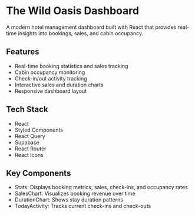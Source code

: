 # The Wild Oasis Dashboard

A modern hotel management dashboard built with React that provides real-time insights into bookings, sales, and cabin occupancy.

## Features

- Real-time booking statistics and sales tracking
- Cabin occupancy monitoring
- Check-in/out activity tracking
- Interactive sales and duration charts
- Responsive dashboard layout

## Tech Stack

- React
- Styled Components
- React Query
- Supabase
- React Router
- React Icons

## Key Components

- Stats: Displays booking metrics, sales, check-ins, and occupancy rates
- SalesChart: Visualizes booking revenue over time
- DurationChart: Shows stay duration patterns
- TodayActivity: Tracks current check-ins and check-outs
